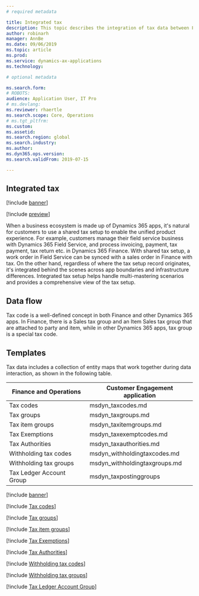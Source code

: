 ```yaml
---
# required metadata

title: Integrated tax
description: This topic describes the integration of tax data between Finance and Operations and Common Data Service.
author: robinarh
manager: AnnBe
ms.date: 09/06/2019
ms.topic: article
ms.prod: 
ms.service: dynamics-ax-applications
ms.technology: 

# optional metadata

ms.search.form: 
# ROBOTS: 
audience: Application User, IT Pro
# ms.devlang: 
ms.reviewer: rhaertle
ms.search.scope: Core, Operations
# ms.tgt_pltfrm: 
ms.custom: 
ms.assetid: 
ms.search.region: global
ms.search.industry: 
ms.author: 
ms.dyn365.ops.version: 
ms.search.validFrom: 2019-07-15

---
```


## Integrated tax

[!include [banner](../includes/banner.md)]

[!include [preview](../includes/preview-banner.md)]

When a business ecosystem is made up of Dynamics 365 apps, it's natural for customers to use a shared tax setup to enable the unified product experience. For example, customers manage their field service business with Dynamics 365 Field Service, and process invoicing, payment, tax payment, tax return etc. in Dynamics 365 Finance. With shared tax setup, a work order in Field Service can be synced with a sales order in Finance with tax. On the other hand, regardless of where the tax setup record originates, it's integrated behind the scenes across app boundaries and infrastructure differences. Integrated tax setup helps handle multi-mastering scenarios and provides a comprehensive view of the tax setup.

## Data flow

Tax code is a well-defined concept in both Finance and other Dynamics 365 apps. In Finance, there is a Sales tax group and an Item Sales tax group that are attached to party and item, while in other Dynamics 365 apps, tax group is a special tax code.

## Templates

Tax data includes a collection of entity maps that work together during data interaction, as shown in the following table.

Finance and Operations   | Customer Engagement application
-------------------------|---------------------------------
Tax codes	               | msdyn\_taxcodes.md
Tax groups	             | msdyn\_taxgroups.md
Tax item groups	         | msdyn\_taxitemgroups.md
Tax Exemptions	         | msdyn\_taxexemptcodes.md
Tax Authorities	         | msdyn\_taxauthorities.md
Withholding tax codes	   | msdyn\_withholdingtaxcodes.md
Withholding tax groups	 | msdyn\_withholdingtaxgroups.md
Tax Ledger Account Group | msdyn\_taxpostinggroups	

[!include [banner](../includes/dual-write-symbols.md)]

[!include [Tax codes](dual-write/TaxCodes-msdyn-taxcodes.md)]

[!include [Tax groups](dual-write/TaxGroupEntity-msdyn-taxgroups.md)]

[!include [Tax item groups](dual-write/TaxItemGroupHeadings-msdyn-taxitemgroups.md)]

[!include [Tax Exemptions](dual-write/CdsTaxExemptCodes-msdyn-taxexemptcodes.md)]

[!include [Tax Authorities](dual-write/SalesTaxAuthorities-msdyn-taxauthorities.md)]

[!include [Withholding tax codes](dual-write/WithholdingCode-msdyn-withholdingtaxcodes.md)]

[!include [Withholding tax groups](dual-write/WithholdingGroups-msdyn-withholdingtaxgroups.md)]

[!include [Tax Ledger Account Group](dual-write/TaxPostingGroupsV2--msdyn-taxpostinggroups.md)]

